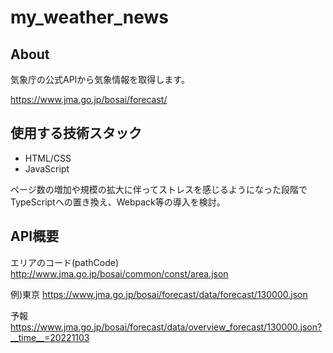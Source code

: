 # my_weather_news

## About
気象庁の公式APIから気象情報を取得します。

https://www.jma.go.jp/bosai/forecast/


## 使用する技術スタック

- HTML/CSS
- JavaScript

ページ数の増加や規模の拡大に伴ってストレスを感じるようになった段階でTypeScriptへの置き換え、Webpack等の導入を検討。


## API概要

エリアのコード(pathCode)
http://www.jma.go.jp/bosai/common/const/area.json

例)東京
https://www.jma.go.jp/bosai/forecast/data/forecast/130000.json

予報
https://www.jma.go.jp/bosai/forecast/data/overview_forecast/130000.json?__time__=20221103